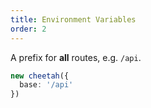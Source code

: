 ```yaml
---
title: Environment Variables
order: 2
---
```


A prefix for **all** routes, e.g. `/api`.

```ts
new cheetah({
  base: '/api'
})
```
